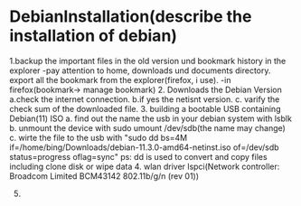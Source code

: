 # DebianInstallation(describe the installation of debian) 
1.backup the important files in the old version und bookmark history in the explorer
   -pay attention to home, downloads und documents directory. export all the bookmark from the explorer(firefox, i use).
   -in firefox(bookmark-> manage bookmark)
2. Downloads the Debian Version
    a.check the internet connection.
    b.if yes the netisnt version.
    c. varify the check sum of the downloaded file.
3. building a bootable USB containing Debian(11) ISO
    a. find out the name the usb in your debian system with lsblk
    b. unmount the device with sudo umount /dev/sdb(the name may change)
    c. wirte the file to the usb with "sudo dd bs=4M if=/home/bing/Downloads/debian-11.3.0-amd64-netinst.iso of=/dev/sdb status=progress oflag=sync"
        ps: dd is used to convert and copy files including clone disk or wipe data
4. wlan driver
   lspci(Network controller: Broadcom Limited BCM43142 802.11b/g/n (rev 01))

5. 
